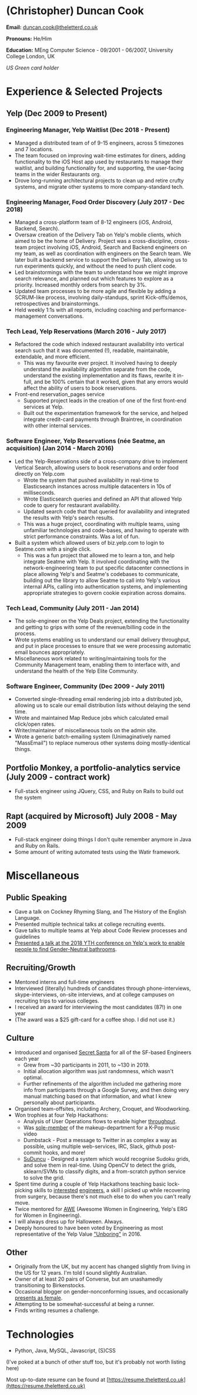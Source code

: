 # (Christopher) Duncan Cook

**Email:** duncan.cook@theletterd.co.uk

**Pronouns:** He/Him

**Education:** MEng Computer Science - 09/2001 - 06/2007, University College London, UK

*US Green card holder*

# Experience & Selected Projects

## Yelp (Dec 2009 to Present)

### Engineering Manager, Yelp Waitlist (Dec 2018 - Present)

- Managed a distributed team of of 9-15 engineers, across 5 timezones and 7 locations.
- The team focused on improving wait-time estimates for diners, adding functionality to the iOS Host app used by restaurants to manage their waitlist, and building functionality for, and supporting, the user-facing teams in the wider Restaurants org.
- Drove long-running architectural projects to clean up and retire crufty systems, and migrate other systems to more company-standard tech.

### Engineering Manager, Food Order Discovery (July 2017 - Dec 2018)

-   Managed a cross-platform team of 8-12 engineers (iOS, Android, Backend, Search).
-   Oversaw creation of the Delivery Tab on Yelp's mobile clients, which aimed to be the home of Delivery. Project was a cross-discipline, cross-team project involving iOS, Android, Search and Backend engineers on my team, as well as coordination with engineers on the Search team. We later built a backend service to support the Delivery Tab, allowing us to run experiments quickly, and without the need to push client code.
-   Led brainstormings with the team to understand how we might improve search relevance, and planned out which features to explore as a priority. Increased monthly orders from search by 3%.
-   Updated team processes to be more agile and flexible by adding a SCRUM-like process, involving daily-standups, sprint Kick-offs/demos, retrospectives and brainstormings.
-   Held weekly 1:1s with all reports, including coaching and performance-management conversations.


### Tech Lead, Yelp Reservations (March 2016 - July 2017)

-   Refactored the code which indexed restaurant availability into vertical search such that it was documented (!), readable, maintainable, extendable, and more efficient.
    -   This was my favourite ever project. It involved having to deeply understand the availability algorithm separate from the code, understand the existing implementation and its flaws, rewrite it in-full, and be 100% certain that it worked, given that any errors would affect the ability of users to book reservations.
-   Front-end reservation_pages service
    -   Supported project leads in the creation of one of the first front-end services at Yelp.
    -   Built out the experimentation framework for the service, and helped integrate credit-card payments through Braintree, in coordination with other internal services.


### Software Engineer, Yelp Reservations (née Seatme, an acquisition) (Jan 2014 - March 2016)

-   Led the Yelp-Reservations side of a cross-company drive to implement Vertical Search, allowing users to book reservations and order food directly on Yelp.com
    -   Wrote the system that pushed availability in real-time to Elasticsearch instances across multiple datacenters in 10s of milliseconds.
    -   Wrote Elasticsearch queries and defined an API that allowed Yelp code to query for restaurant availability.
    -   Updated search code that that queried for availability and integrated the results with Yelp's search results.
    -   This was a huge project, coordinating with multiple teams, using unfamiliar technologies and code-bases, and having to operate with strict performance constraints. Was a lot of fun.
-   Built a system which allowed users of biz.yelp.com to login to Seatme.com with a single click.
    -   This was a fun project that allowed me to learn a ton, and help integrate Seatme with Yelp. It involved coordinating with the network-engineering team to put specific datacenter connections in place allowing Yelp's and Seatme's codebases to communicate, building out the library to allow Seatme to call into Yelp's various internal APIs, calling into authentication systems, and implementing appropriate strategies to govern cookie expiration across domains.


### Tech Lead, Community (July 2011 - Jan 2014)

-   The sole-engineer on the Yelp Deals project, extending the functionality and getting to grips with some of the revenue/billing code in the process.
-   Wrote systems enabling us to understand our email delivery throughput, and put in place processes to ensure that we were processing automatic email bounces appropriately.
-   Miscellaneous work related to writing/maintaining tools for the Community Management team, enabling them to interface with, and understand the health of the Yelp Elite Community.


### Software Engineer, Community (Dec 2009 - July 2011)

-   Converted single-threading email rendering job into a distributed job, allowing us to scale our email distribution lists without delaying the send time.
-   Wrote and maintained Map Reduce jobs which calculated email click/open rates.
-   Writer/maintainer of miscellaneous tools on the admin site.
-   Wrote a generic batch-emailing system (Unimaginatively named "MassEmail") to replace numerous other systems doing mostly-identical things.




## Portfolio Monkey, a portfolio-analytics service (July 2009 - contract work)

-   Full-stack engineer using JQuery, CSS, and Ruby on Rails to build out the system




## Rapt (acquired by Microsoft) July 2008 - May 2009

-   Full-stack engineer doing things I don't quite remember anymore in Java and Ruby on Rails.
-   Some amount of writing automated tests using the Watir framework.




# Miscellaneous

## Public Speaking

-   Gave a talk on Cockney Rhyming Slang, and The History of the English Language.
-   Presented multiple technical talks at college recruiting events.
-   Gave talks to multiple teams at Yelp about Code Review processes and guidelines
-   [Presented a talk at the 2018 YTH conference on Yelp's work to enable people to find Gender-Neutral bathrooms](http://yth.org/ythlive/live-2018/sessions-2018/).




## Recruiting/Growth

-   Mentored interns and full-time engineers
-   Interviewed (literally) hundreds of candidates through phone-interviews, skype-interviews, on-site interviews, and at college campuses on recruiting trips to various colleges.
-   I received an award for interviewing the most candidates (87!) in one year
-   (The award was a $25 gift-card for a coffee shop. I did not use it.)




## Culture

-   Introduced and organised [Secret Santa](https://resume.theletterd.co.uk/assets/images/secret_santa.jpg) for all of the SF-based Engineers each year
    -   Grew from ~30 participants in 2011, to ~130 in 2019.
    -   Initial allocation algorithm was just randomness, which wasn't optimal.
    -   Further refinements of the algorithm included me gathering more info from participants through a Google Survey, and then doing very manual matching based on that information, and what I knew personally about participants.
-   Organised team-offsites, including Archery, Croquet, and Woodworking.
-   Won trophies at four Yelp Hackathons:
    -   Analysis of User Operations flows to enable higher [throughput](https://resume.theletterd.co.uk/assets/images/first_hackathon.jpg).
    -   Was [sole-member](https://resume.theletterd.co.uk/assets/images/makeup.jpg) of the makeup-department for a K-Pop music video
    -   Dumbstack - Post a message to Twitter in as complex a way as possible, using multiple web-services, IRC, Slack, github post-commit hooks, and more!
    -   [SuDuncu](https://www.youtube.com/watch?v=XmDD-rQx3uE) - Designed a system which would recognise Sudoku grids, and solve them in real-time. Using OpenCV to detect the grids, sklearn/SVMs to classify digits, and a from-scratch python service to solve the grid.
-   Spent time during a couple of Yelp Hackathons teaching basic lock-picking skills to [interested](https://resume.theletterd.co.uk/assets/images/lock_picking.jpg) [engineers](https://resume.theletterd.co.uk/assets/images/lock_picking2.jpg), a skill I picked up while recovering from surgery, because there's not much else to do when you can't really move.
-   Twice mentored for [AWE](https://www.yelp.com/engineering/awe) (Awesome Women in Engineering, Yelp's ERG for Women in Engineering).
-   I will always dress up for Halloween. Always.
-   Deeply honoured to have been voted by Engineering as most representative of the Yelp Value ["Unboring"](https://resume.theletterd.co.uk/assets/images/unboring.jpg) in 2016.


## Other

-   Originally from the UK, but my accent has changed slightly from living in the US for 12 years. I'm told I sound slightly Australian.
-   Owner of at least 20 pairs of Converse, but am unashamedly transitioning to Birkenstocks.
-   Occasional blogger on gender-nonconforming issues, and occasionally [presents as female](https://resume.theletterd.co.uk/assets/images/presenting_as_female.jpg).
-   Attempting to be somewhat-successful at being a runner.
-   Finds writing resumes a challenge.


# Technologies

-   Python, Java, MySQL, Javascript, (S)CSS


(I've poked at a bunch of other stuff too, but it's probably not worth listing here)


Most up-to-date resume can be found at [https://resume.theletterd.co.uk](https://resume.theletterd.co.uk)
